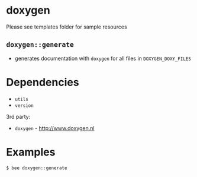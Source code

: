 doxygen
=======
Please see templates folder for sample resources

`doxygen::generate`
-------------------
- generates documentation with `doxygen` for all files in `DOXYGEN_DOXY_FILES`


Dependencies
============
- `utils`
- `version`

3rd party:
- `doxygen` - http://www.doxygen.nl


Examples
========
```
$ bee doxygen::generate
```
